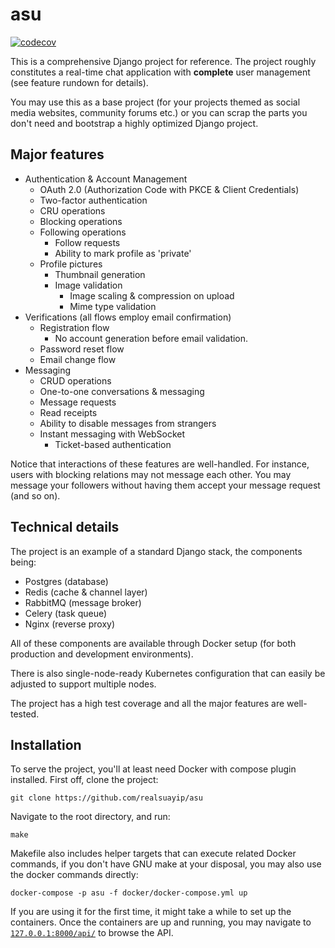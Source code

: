 # asu

[![codecov](https://codecov.io/github/realsuayip/asu/branch/main/graph/badge.svg?token=A0BJ9TINW1)](https://codecov.io/github/realsuayip/asu)

This is a comprehensive Django project for reference. The project roughly
constitutes a real-time chat application with **complete** user management (see
feature rundown for details).

You may use this as a base project (for your projects themed as social media
websites, community forums etc.) or you can scrap the parts you don't need and
bootstrap a highly optimized Django project.

## Major features

* Authentication & Account Management
    * OAuth 2.0 (Authorization Code with PKCE & Client Credentials)
    * Two-factor authentication
    * CRU operations
    * Blocking operations
    * Following operations
      * Follow requests
      * Ability to mark profile as 'private'
    * Profile pictures
      * Thumbnail generation
      * Image validation
          * Image scaling & compression on upload
          * Mime type validation
* Verifications (all flows employ email confirmation)
    * Registration flow
      * No account generation before email validation.
    * Password reset flow
    * Email change flow
* Messaging
    * CRUD operations
    * One-to-one conversations & messaging
    * Message requests
    * Read receipts
    * Ability to disable messages from strangers
    * Instant messaging with WebSocket
      *  Ticket-based authentication

Notice that interactions of these features are well-handled. For instance,
users with blocking relations may not message each other. You may message
your followers without having them accept your message request (and so on).

## Technical details

The project is an example of a standard Django stack, the components being:

* Postgres (database)
* Redis (cache & channel layer)
* RabbitMQ (message broker)
* Celery (task queue)
* Nginx (reverse proxy)

All of these components are available through Docker setup (for both
production and development environments).

There is also single-node-ready Kubernetes configuration that can easily be
adjusted to support multiple nodes.

The project has a high test coverage and all the major features are
well-tested.

## Installation

To serve the project, you'll at least need Docker with compose plugin
installed. First off, clone the project:

```shell
git clone https://github.com/realsuayip/asu
```

Navigate to the root directory, and run:

````shell
make
````

Makefile also includes helper targets that can execute related Docker
commands, if you don't have GNU make at your disposal, you may also use the
docker commands directly:

````shell
docker-compose -p asu -f docker/docker-compose.yml up
````

If you are using it for the first time, it might take a while to set up the
containers. Once the containers are up and running, you may navigate to
[`127.0.0.1:8000/api/`](http://127.0.0.1:8000/api/) to browse the API.
